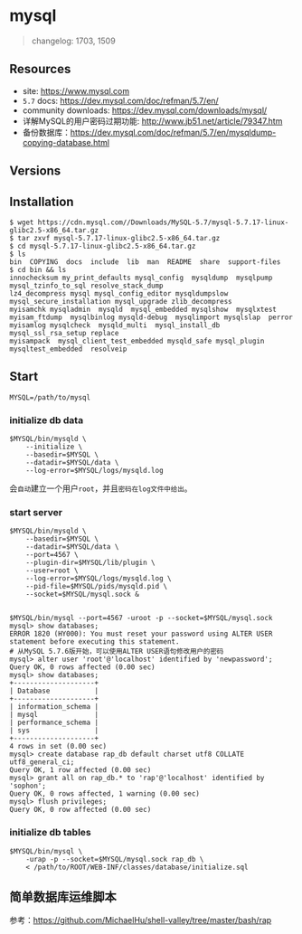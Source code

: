 # mysql

> changelog: 1703, 1509

## Resources

* site: <https://www.mysql.com>
* `5.7` docs: <https://dev.mysql.com/doc/refman/5.7/en/>
* community downloads: <https://dev.mysql.com/downloads/mysql/>
* 详解MySQL的用户密码过期功能: <http://www.jb51.net/article/79347.htm>
* 备份数据库：<https://dev.mysql.com/doc/refman/5.7/en/mysqldump-copying-database.html>


## Versions



## Installation

    $ wget https://cdn.mysql.com//Downloads/MySQL-5.7/mysql-5.7.17-linux-glibc2.5-x86_64.tar.gz
    $ tar zxvf mysql-5.7.17-linux-glibc2.5-x86_64.tar.gz
    $ cd mysql-5.7.17-linux-glibc2.5-x86_64.tar.gz
    $ ls 
    bin  COPYING  docs  include  lib  man  README  share  support-files
    $ cd bin && ls
    innochecksum my_print_defaults mysql_config  mysqldump  mysqlpump  mysql_tzinfo_to_sql resolve_stack_dump
    lz4_decompress mysql mysql_config_editor mysqldumpslow mysql_secure_installation mysql_upgrade zlib_decompress
    myisamchk mysqladmin  mysqld  mysql_embedded mysqlshow  mysqlxtest
    myisam_ftdump  mysqlbinlog mysqld-debug  mysqlimport mysqlslap  perror
    myisamlog mysqlcheck  mysqld_multi  mysql_install_db mysql_ssl_rsa_setup replace
    myisampack  mysql_client_test_embedded mysqld_safe mysql_plugin  mysqltest_embedded  resolveip


## Start

    MYSQL=/path/to/mysql

### initialize db data

    $MYSQL/bin/mysqld \
        --initialize \
        --basedir=$MYSQL \
        --datadir=$MYSQL/data \
        --log-error=$MYSQL/logs/mysqld.log

会`自动`建立一个用户`root`，并且`密码在log文件中给出`。


### start server

    $MYSQL/bin/mysqld \
        --basedir=$MYSQL \
        --datadir=$MYSQL/data \
        --port=4567 \
        --plugin-dir=$MYSQL/lib/plugin \
        --user=root \
        --log-error=$MYSQL/logs/mysqld.log \
        --pid-file=$MYSQL/pids/mysqld.pid \
        --socket=$MYSQL/mysql.sock &


    $MYSQL/bin/mysql --port=4567 -uroot -p --socket=$MYSQL/mysql.sock
    mysql> show databases;
    ERROR 1820 (HY000): You must reset your password using ALTER USER statement before executing this statement.
    # 从MySQL 5.7.6版开始，可以使用ALTER USER语句修改用户的密码
    mysql> alter user 'root'@'localhost' identified by 'newpassword';
    Query OK, 0 rows affected (0.00 sec)
    mysql> show databases;
    +--------------------+
    | Database           |
    +--------------------+
    | information_schema |
    | mysql              |
    | performance_schema |
    | sys                |
    +--------------------+
    4 rows in set (0.00 sec)
    mysql> create database rap_db default charset utf8 COLLATE utf8_general_ci;
    Query OK, 1 row affected (0.00 sec)
    mysql> grant all on rap_db.* to 'rap'@'localhost' identified by 'sophon';
    Query OK, 0 rows affected, 1 warning (0.00 sec)
    mysql> flush privileges;
    Query OK, 0 row affected (0.00 sec)


### initialize db tables

    $MYSQL/bin/mysql \
        -urap -p --socket=$MYSQL/mysql.sock rap_db \
        < /path/to/ROOT/WEB-INF/classes/database/initialize.sql





## 简单数据库运维脚本

参考：<https://github.com/MichaelHu/shell-valley/tree/master/bash/rap>

